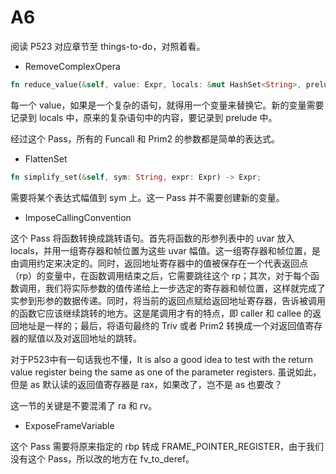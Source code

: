 # A6

阅读 P523 对应章节至  things-to-do，对照着看。



+ RemoveComplexOpera

```rust
fn reduce_value(&self, value: Expr, locals: &mut HashSet<String>, prelude: &mut Vec<Expr>) -> Expr 
```

每一个 value，如果是一个复杂的语句，就得用一个变量来替换它。新的变量需要记录到 locals 中，原来的复杂语句中的内容，要记录到 prelude 中。

经过这个 Pass，所有的 Funcall 和 Prim2 的参数都是简单的表达式。

+ FlattenSet

```rust
fn simplify_set(&self, sym: String, expr: Expr) -> Expr;
```
需要将某个表达式幅值到 sym 上。这一 Pass 并不需要创建新的变量。


+ ImposeCallingConvention

这个 Pass 将函数转换成跳转语句。首先将函数的形参列表中的 uvar 放入 locals，并用一组寄存器和帧位置为这些 uvar 幅值。这一组寄存器和帧位置，是由调用约定来决定的。同时，返回地址寄存器中的值被保存在一个代表返回点（rp）的变量中，在函数调用结束之后，它需要跳往这个 rp；其次，对于每个函数调用，我们将实际参数的值传递给上一步选定的寄存器和帧位置，这样就完成了实参到形参的数据传递。同时，将当前的返回点赋给返回地址寄存器，告诉被调用的函数它应该继续跳转的地方。这是尾调用才有的特点，即 caller 和  callee 的返回地址是一样的；最后，将语句最终的 Triv 或者 Prim2 转换成一个对返回值寄存器的赋值以及对返回地址的跳转。

对于P523中有一句话我也不懂，It is also a good idea to test with the return value register being the same as one of the parameter registers. 虽说如此，但是 as 默认读的返回值寄存器是 rax，如果改了，岂不是 as 也要改？

这一节的关键是不要混淆了 ra 和 rv。

+ ExposeFrameVariable

这个 Pass 需要将原来指定的 rbp 转成 FRAME_POINTER_REGISTER，由于我们没有这个 Pass，所以改的地方在 fv_to_deref。


